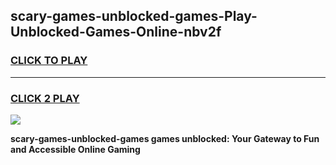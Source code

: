 
## scary-games-unblocked-games-Play-Unblocked-Games-Online-nbv2f
<h3>
<a href="https://premium76.site?title=scary-games-unblocked-games&ref=25A">CLICK TO PLAY</a></h3>
<hr>

<h3>
<a href="https://premium76.site?title=scary-games-unblocked-games&ref=25A">CLICK 2 PLAY</a>
  
</h3>

<a href="https://premium76.site?title=scary-games-unblocked-games&ref=25A"><img src="https://clearcache.store/games.png"></a>


**scary-games-unblocked-games games unblocked: Your Gateway to Fun and Accessible Online Gaming**
